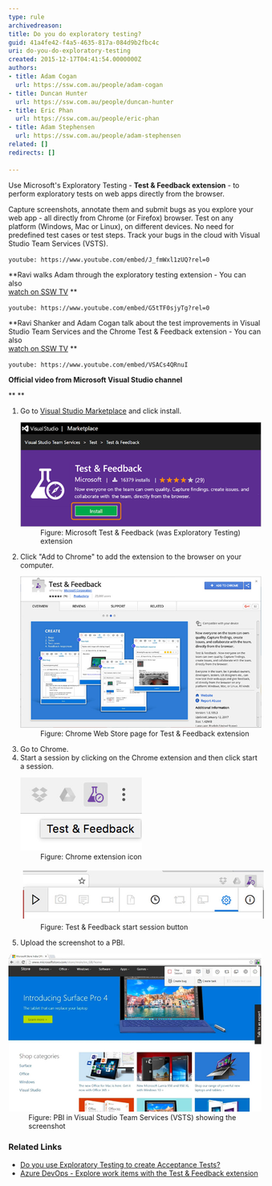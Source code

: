```yaml
---
type: rule
archivedreason: 
title: Do you do exploratory testing?
guid: 41a4fe42-f4a5-4635-817a-084d9b2fbc4c
uri: do-you-do-exploratory-testing
created: 2015-12-17T04:41:54.0000000Z
authors:
- title: Adam Cogan
  url: https://ssw.com.au/people/adam-cogan
- title: Duncan Hunter
  url: https://ssw.com.au/people/duncan-hunter
- title: Eric Phan
  url: https://ssw.com.au/people/eric-phan
- title: Adam Stephensen
  url: https://ssw.com.au/people/adam-stephensen
related: []
redirects: []

---
```


Use Microsoft's Exploratory Testing -  **Test & Feedback extension** - to perform exploratory tests on web apps directly from the browser.

 Capture screenshots, annotate them and submit bugs as you explore your web app - all directly from Chrome (or Firefox) browser. Test on any platform (Windows, Mac or Linux), on different devices. No need for predefined test cases or test steps. Track your bugs in the cloud with Visual Studio Team Services (VSTS).

<!--endintro-->



`youtube: https://www.youtube.com/embed/J_fmWxl1zUQ?rel=0`
 


 **Ravi walks Adam through the exploratory testing extension - You can also <br>   [watch on SSW TV](http://tv.ssw.com/6664/exploratory-testing-extension-for-visual-studio-adam-cogans-interview-with-ravi-shanker)
** 


`youtube: https://www.youtube.com/embed/G5tTF0sjyTg?rel=0`
 
 **Ravi Shanker and Adam Cogan talk about the test improvements in Visual Studio Team Services and the Chrome Test & Feedback extension  - You can also <br>      [watch on SSW TV](https://tv.ssw.com/6873/vs-test-feedback-chrome-extension-with-product-owner-ravi-shanker-microsoft-seattle-2017)
** 



`youtube: https://www.youtube.com/embed/VSACs4QRnuI`
 
 **Official video from Microsoft Visual Studio channel** 

**
** 

1. Go to [Visual Studio Marketplace](https://marketplace.visualstudio.com/items?itemName=ms.vss-exploratorytesting-web) and click install. <br>      <dl class="image"><dt> 
            <img src="exploratory-test-extension-install.png" alt="exploratory-test-extension-install.png"> 
            <br> 
         </dt><dd>Figure: Microsoft Test & Feedback (was Exploratory Testing) extension </dd></dl>
2. Click "Add to Chrome" to add the extension to the browser on your computer. <br>      <dl class="image"><dt> 
            <img src="exploratory-test-extension-add.png" alt="exploratory-test-extension-add.png"> 
         </dt><dd> Figure: Chrome Web Store page for Test & Feedback extension</dd></dl>
3. Go to Chrome.
4. Start a session by clicking on the Chrome extension and then click start a session. <br>      <dl class="image"><dt> 
            <img src="exploratory-test-extension-icon.png" alt="exploratory-test-extension-icon.png" style="margin:0px;"> 
         </dt><dd>Figure: Chrome extension icon</dd></dl><dl class="image"><dt> 
            <img src="exploratory-test-extension-start.png" alt="exploratory-test-extension-start.png" style="margin:5px;">
            <br>
         </dt><dd>Figure: Test & Feedback start session button</dd></dl>
5. Upload the screenshot to a PBI. <br>          
<dl class="image"><dt> 
            <img src="pbi-screenshot.jpg" alt="pbi-screenshot.jpg" style="width:750px;"> 
         </dt><dd>Figure: PBI in Visual Studio Team Services (VSTS) showing the screenshot<br></dd></dl>


### Related Links


* [Do you use Exploratory Testing to create Acceptance Tests?](/Do-you-use-Exploratory-Testing)
* [Azure DevOps - Explore work items with the Test & Feedback extension](https://docs.microsoft.com/en-us/azure/devops/test/explore-workitems-exploratory-testing)
